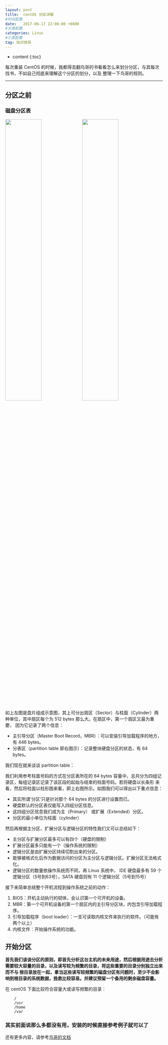 ```yaml
---
layout: post
title:  centOS 分区详解
#时间配置
date:   2017-06-17 22:06:00 +0800
#大类配置
categories: Linux
#小类配置
tag: 知识体系
---
```


* content
{:toc}


每次重装 CentOS 的时候，我都得去翻鸟哥的书看看怎么来划分分区，与其每次找书，不如自己彻底来理解这个分区的划分，以及
整理一下鸟哥的规则。

----------------------------------------------

## 分区之前

### 磁盘分区表

<p>
	<img style="width:48%" src="{{ '/styles/images/Linux_disk_whole.png' | prepend: site.baseurl }}" />
	<img style="width:48%" src="{{ '/styles/images/Linux_disk_partition_table.png' | prepend: site.baseurl }}" />
</p>

如上左图是盘片组成示意图，其上可分出扇区（Sector）与柱面（Cylinder）两种单位，其中扇区每个为 512 bytes 那么大。在扇区中，第一个扇区又最为重要，
因为它记录了两个信息：

+ 主引导分区（Master Boot Record，MBR）：可以安装引导加载程序的地方，有 446 bytes。
+ 分表区（partition table 即右图示）：记录整块硬盘分区的状态，有 64 bytes。

我们现在就来谈谈 partition table：

我们利用参考柱面号码的方式在分区表所在的 64 bytes 容量中，总共分为四组记录区，每组记录区记录了该区段的起始与结束的柱面号码。若将硬盘以长条形
来看，然后将柱面以柱形图来看，即上右图所示。如图我们可以得出以下重点信息：

+ 其实所谓‘分区’只是针对那个 64 bytes 的分区进行设置而已。
+ 硬盘默认的分区表仅能写入四组分区信息。
+ 这四组分区信息我们成为主（Primary） 或扩展（Extended）分区。
+ 分区的最小单位为柱面（cylinder）

然后再根据主分区、扩展分区与逻辑分区的特性我们又可以总结如下：

+ 主分区与扩展分区最多可以有四个（硬盘的限制）
+ 扩展分区最多只能有一个（操作系统的限制）
+ 逻辑分区是由扩展分区持续切割出来的分区。
+ 能够被格式化后作为数据访问的分区为主分区与逻辑分区。扩展分区无法格式化。
+ 逻辑分区的数量依操作系统而不同，再 Linux 系统中， IDE 硬盘最多有 59 个逻辑分区（5号到63号），SATA 硬盘则有 11 个逻辑分区（5号到15号）

接下来简单总结整个开机流程到操作系统之前的动作：

1. BIOS：开机主动执行的韧体，会认识第一个可开机的设备。
2. MBR：第一个可开机设备的第一个扇区内的主引导分区块，内包含引导加载程序。
3. 引导加载程序（boot loader）：一支可读取内核文件来执行的软件。（可能有两个以上）
4. 内核文件：开始操作系统的功能。


## 开始分区

**首先我们谈谈分区的原则，即首先分析这台主机的未来用途，然后根据用途去分析需要较大容量的目录，以及读写较为频繁的目录，将这些重要的目录分别独立出来而不与
根目录放在一起，拿当这些读写较频繁的磁盘分区有问题时，至少不会影响到根目录的系统数据，挽救比较容易。并建议预留一个备用的剩余磁盘容量。**

在 centOS 下面比较符合容量大或读写频繁的目录：
~~~ Textile
	/
	/usr
	/home
	/var
~~~	

### 其实前面说那么多都没有用，安装的时候直接参考例子就可以了

还有更多内容，请参考[鸟哥的文档](http://linux.vbird.org/linux_basic/0157installcentos7.php)
